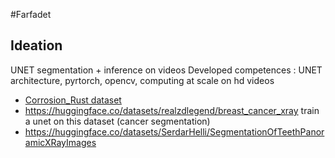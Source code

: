 #Farfadet

## Ideation
UNET segmentation + inference on videos
Developed competences : UNET architecture, pyrtorch, opencv, computing at scale on hd videos

- [Corrosion_Rust dataset](https://huggingface.co/datasets/BinKhoaLe1812/Corrosion_Rust)
- https://huggingface.co/datasets/realzdlegend/breast_cancer_xray train a unet on this dataset (cancer segmentation)
- https://huggingface.co/datasets/SerdarHelli/SegmentationOfTeethPanoramicXRayImages